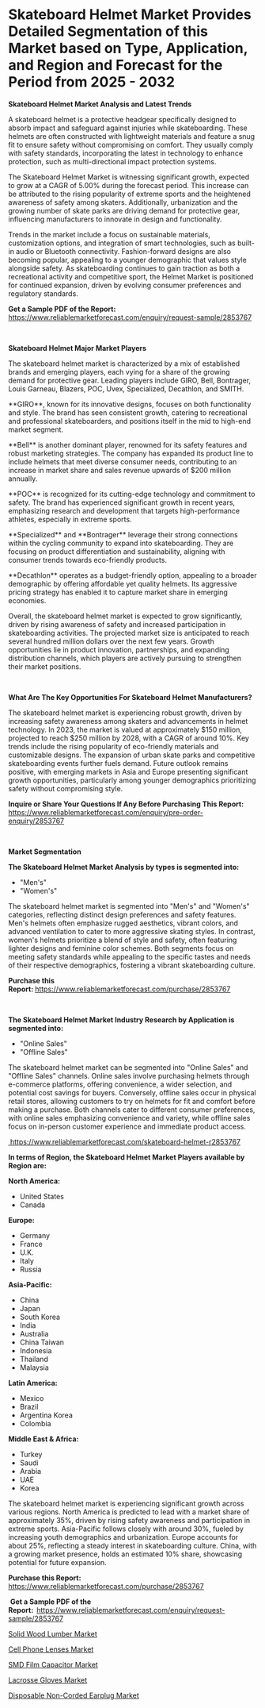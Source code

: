 <p><h1>Skateboard Helmet Market Provides Detailed Segmentation of this Market based on Type, Application, and Region and Forecast for the Period from 2025 - 2032</h1></p><p><strong>Skateboard Helmet Market Analysis and Latest Trends</strong></p>
<p><p>A skateboard helmet is a protective headgear specifically designed to absorb impact and safeguard against injuries while skateboarding. These helmets are often constructed with lightweight materials and feature a snug fit to ensure safety without compromising on comfort. They usually comply with safety standards, incorporating the latest in technology to enhance protection, such as multi-directional impact protection systems.</p><p>The Skateboard Helmet Market is witnessing significant growth, expected to grow at a CAGR of 5.00% during the forecast period. This increase can be attributed to the rising popularity of extreme sports and the heightened awareness of safety among skaters. Additionally, urbanization and the growing number of skate parks are driving demand for protective gear, influencing manufacturers to innovate in design and functionality.</p><p>Trends in the market include a focus on sustainable materials, customization options, and integration of smart technologies, such as built-in audio or Bluetooth connectivity. Fashion-forward designs are also becoming popular, appealing to a younger demographic that values style alongside safety. As skateboarding continues to gain traction as both a recreational activity and competitive sport, the Helmet Market is positioned for continued expansion, driven by evolving consumer preferences and regulatory standards.</p></p>
<p><strong>Get a Sample PDF of the Report:&nbsp;</strong> <a href="https://www.reliablemarketforecast.com/enquiry/request-sample/2853767?utm_campaign=1885&utm_medium=2&utm_source=Github&utm_content=ia&utm_term=12032025&utm_id=skateboard-helmet">https://www.reliablemarketforecast.com/enquiry/request-sample/2853767</a></p>
<p>&nbsp;</p>
<p><strong>Skateboard Helmet Major Market Players</strong></p>
<p><p>The skateboard helmet market is characterized by a mix of established brands and emerging players, each vying for a share of the growing demand for protective gear. Leading players include GIRO, Bell, Bontrager, Louis Garneau, Blazers, POC, Uvex, Specialized, Decathlon, and SMITH.</p><p>**GIRO**, known for its innovative designs, focuses on both functionality and style. The brand has seen consistent growth, catering to recreational and professional skateboarders, and positions itself in the mid to high-end market segment. </p><p>**Bell** is another dominant player, renowned for its safety features and robust marketing strategies. The company has expanded its product line to include helmets that meet diverse consumer needs, contributing to an increase in market share and sales revenue upwards of $200 million annually.</p><p>**POC** is recognized for its cutting-edge technology and commitment to safety. The brand has experienced significant growth in recent years, emphasizing research and development that targets high-performance athletes, especially in extreme sports. </p><p>**Specialized** and **Bontrager** leverage their strong connections within the cycling community to expand into skateboarding. They are focusing on product differentiation and sustainability, aligning with consumer trends towards eco-friendly products.</p><p>**Decathlon** operates as a budget-friendly option, appealing to a broader demographic by offering affordable yet quality helmets. Its aggressive pricing strategy has enabled it to capture market share in emerging economies.</p><p>Overall, the skateboard helmet market is expected to grow significantly, driven by rising awareness of safety and increased participation in skateboarding activities. The projected market size is anticipated to reach several hundred million dollars over the next few years. Growth opportunities lie in product innovation, partnerships, and expanding distribution channels, which players are actively pursuing to strengthen their market positions.</p></p>
<p>&nbsp;</p>
<p><strong>What Are The Key Opportunities For Skateboard Helmet Manufacturers?</strong></p>
<p><p>The skateboard helmet market is experiencing robust growth, driven by increasing safety awareness among skaters and advancements in helmet technology. In 2023, the market is valued at approximately $150 million, projected to reach $250 million by 2028, with a CAGR of around 10%. Key trends include the rising popularity of eco-friendly materials and customizable designs. The expansion of urban skate parks and competitive skateboarding events further fuels demand. Future outlook remains positive, with emerging markets in Asia and Europe presenting significant growth opportunities, particularly among younger demographics prioritizing safety without compromising style.</p></p>
<p><strong>Inquire or Share Your Questions If Any Before Purchasing This Report:</strong> <a href="https://www.reliablemarketforecast.com/enquiry/pre-order-enquiry/2853767?utm_campaign=1885&utm_medium=2&utm_source=Github&utm_content=ia&utm_term=12032025&utm_id=skateboard-helmet">https://www.reliablemarketforecast.com/enquiry/pre-order-enquiry/2853767</a></p>
<p>&nbsp;</p>
<p><strong>Market Segmentation</strong></p>
<p><strong>The Skateboard Helmet Market Analysis by types is segmented into:</strong></p>
<p><ul><li>"Men's"</li><li>"Women's"</li></ul></p>
<p><p>The skateboard helmet market is segmented into "Men's" and "Women's" categories, reflecting distinct design preferences and safety features. Men's helmets often emphasize rugged aesthetics, vibrant colors, and advanced ventilation to cater to more aggressive skating styles. In contrast, women's helmets prioritize a blend of style and safety, often featuring lighter designs and feminine color schemes. Both segments focus on meeting safety standards while appealing to the specific tastes and needs of their respective demographics, fostering a vibrant skateboarding culture.</p></p>
<p><strong>Purchase this Report:&nbsp;</strong><a href="https://www.reliablemarketforecast.com/purchase/2853767?utm_campaign=1885&utm_medium=2&utm_source=Github&utm_content=ia&utm_term=12032025&utm_id=skateboard-helmet">https://www.reliablemarketforecast.com/purchase/2853767</a></p>
<p>&nbsp;</p>
<p><strong>The Skateboard Helmet Market Industry Research by Application is segmented into:</strong></p>
<p><ul><li>"Online Sales"</li><li>"Offline Sales"</li></ul></p>
<p><p>The skateboard helmet market can be segmented into "Online Sales" and "Offline Sales" channels. Online sales involve purchasing helmets through e-commerce platforms, offering convenience, a wider selection, and potential cost savings for buyers. Conversely, offline sales occur in physical retail stores, allowing customers to try on helmets for fit and comfort before making a purchase. Both channels cater to different consumer preferences, with online sales emphasizing convenience and variety, while offline sales focus on in-person customer experience and immediate product access.</p></p>
<p><a href="https://www.reliablemarketforecast.com/skateboard-helmet-r2853767?utm_campaign=1885&utm_medium=2&utm_source=Github&utm_content=ia&utm_term=12032025&utm_id=skateboard-helmet">&nbsp;https://www.reliablemarketforecast.com/skateboard-helmet-r2853767</a></p>
<p><strong>In terms of Region, the Skateboard Helmet Market Players available by Region are:</strong></p>
<p>
    <p> <strong> North America: </strong>
        <ul>
            <li>United States</li>
            <li>Canada</li>
        </ul>
        </p> 
    <p> <strong> Europe: </strong>
        <ul>
            <li>Germany</li>
            <li>France</li>
            <li>U.K.</li>
            <li>Italy</li>
            <li>Russia</li>
        </ul>
        </p> 
    <p> <strong> Asia-Pacific: </strong>
        <ul>
            <li>China</li>
            <li>Japan</li>
            <li>South Korea</li>
            <li>India</li>
            <li>Australia</li>
            <li>China Taiwan</li>
            <li>Indonesia</li>
            <li>Thailand</li>
            <li>Malaysia</li>
        </ul>
        </p> 
    <p> <strong> Latin America: </strong>
        <ul>
            <li>Mexico</li>
            <li>Brazil</li>
            <li>Argentina Korea</li>
            <li>Colombia</li>
        </ul>
        </p> 
    <p> <strong> Middle East & Africa: </strong>
        <ul>
            <li>Turkey</li>
            <li>Saudi</li>
            <li>Arabia</li>
            <li>UAE</li>
            <li>Korea</li>
        </ul>
    </p>
    </p>
<p><p>The skateboard helmet market is experiencing significant growth across various regions. North America is predicted to lead with a market share of approximately 35%, driven by rising safety awareness and participation in extreme sports. Asia-Pacific follows closely with around 30%, fueled by increasing youth demographics and urbanization. Europe accounts for about 25%, reflecting a steady interest in skateboarding culture. China, with a growing market presence, holds an estimated 10% share, showcasing potential for future expansion.</p></p>
<p><strong>Purchase this Report: </strong><a href="https://www.reliablemarketforecast.com/purchase/2853767?utm_campaign=1885&utm_medium=2&utm_source=Github&utm_content=ia&utm_term=12032025&utm_id=skateboard-helmet">https://www.reliablemarketforecast.com/purchase/2853767</a></p>
<p>&nbsp;<strong>Get a Sample PDF of the Report:&nbsp;&nbsp;</strong><a href="https://www.reliablemarketforecast.com/enquiry/request-sample/2853767?utm_campaign=1885&utm_medium=2&utm_source=Github&utm_content=ia&utm_term=12032025&utm_id=skateboard-helmet">https://www.reliablemarketforecast.com/enquiry/request-sample/2853767</a></p>
<p><strong></strong></p>
<p><p><a href="https://github.com/failarustic/Market-Research-Report-List-1/blob/main/solid-wood-lumber-market.md?utm_campaign=1885&utm_medium=2&utm_source=Github&utm_content=ia&utm_term=12032025&utm_id=skateboard-helmet">Solid Wood Lumber Market</a></p><p><a href="https://github.com/damjiederyd/Market-Research-Report-List-1/blob/main/cell-phone-lenses-market.md?utm_campaign=1885&utm_medium=2&utm_source=Github&utm_content=ia&utm_term=12032025&utm_id=skateboard-helmet">Cell Phone Lenses Market</a></p><p><a href="https://github.com/maaniwilka9y/Market-Research-Report-List-1/blob/main/smd-film-capacitor-market.md?utm_campaign=1885&utm_medium=2&utm_source=Github&utm_content=ia&utm_term=12032025&utm_id=skateboard-helmet">SMD Film Capacitor Market</a></p><p><a href="https://github.com/claracpegios/Market-Research-Report-List-1/blob/main/lacrosse-gloves-market.md?utm_campaign=1885&utm_medium=2&utm_source=Github&utm_content=ia&utm_term=12032025&utm_id=skateboard-helmet">Lacrosse Gloves Market</a></p><p><a href="https://github.com/AshikRahman991/Market-Research-Report-List-1/blob/main/disposable-non-corded-earplug-market.md?utm_campaign=1885&utm_medium=2&utm_source=Github&utm_content=ia&utm_term=12032025&utm_id=skateboard-helmet">Disposable Non-Corded Earplug Market</a></p></p>
